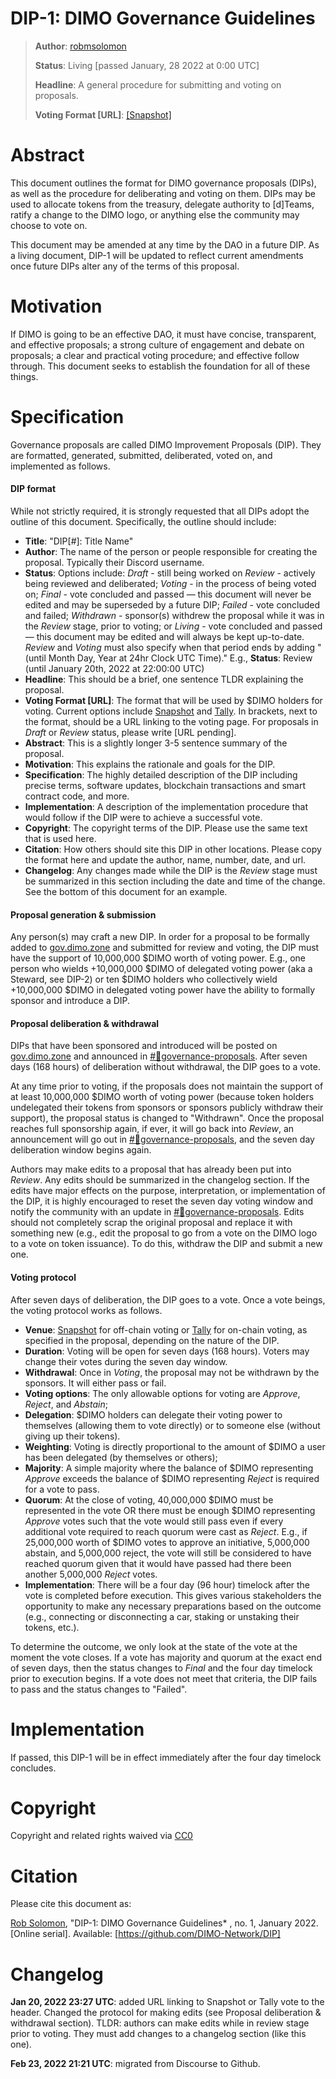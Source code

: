 # DIP-1: DIMO Governance Guidelines

> **Author**: [robmsolomon](https://twitter.com/robmsolomon)
> 
> **Status**: Living [passed January, 28 2022 at 0:00 UTC]
> 
> **Headline**: A general procedure for submitting and voting on proposals.
> 
> **Voting Format [URL]**: [[Snapshot]](https://snapshot.org/#/dimo.eth/proposal/0x096a7ee8ebc3bb90c5aab4afa516ab0700aa436c5f4f92c0a7d7fec24457646d)

# Abstract
This document outlines the format for DIMO governance proposals (DIPs), as well as the procedure for deliberating and voting on them. DIPs may be used to allocate tokens from the treasury, delegate authority to [d]Teams, ratify a change to the DIMO logo, or anything else the community may choose to vote on.

This document may be amended at any time by the DAO in a future DIP. As a living document, DIP-1 will be updated to reflect current amendments once future DIPs alter any of the terms of this proposal.

# Motivation
If DIMO is going to be an effective DAO, it must have concise, transparent, and effective proposals; a strong culture of engagement and debate on proposals; a clear and practical voting procedure; and effective follow through. This document seeks to establish the foundation for all of these things.

# Specification
Governance proposals are called DIMO Improvement Proposals (DIP). They are formatted, generated, submitted, deliberated, voted on, and implemented as follows.

#### DIP format 
While not strictly required, it is strongly requested that all DIPs adopt the outline of this document. Specifically, the outline should include:

- **Title**: "DIP[#]: Title Name"
- **Author**: The name of the person or people responsible for creating the proposal. Typically their Discord username.
- **Status**: Options include:
*Draft* - still being worked on
*Review* - actively being reviewed and deliberated;
*Voting* - in the process of being voted on;
*Final* - vote concluded and passed — this document will never be edited and may be superseded by a future DIP;
*Failed* - vote concluded and failed;
*Withdrawn* - sponsor(s) withdrew the proposal while it was in the *Review* stage, prior to voting; or 
*Living* - vote concluded and passed — this document may be edited and will always be kept up-to-date.
*Review* and *Voting* must also specify when that period ends by adding "(until Month Day, Year at 24hr Clock UTC Time)." E.g., **Status**: Review (until January 20th, 2022 at 22:00:00 UTC)
- **Headline**: This should be a brief, one sentence TLDR explaining the proposal.
- **Voting Format [URL]**: The format that will be used by $DIMO holders for voting. Current options include [Snapshot](https://snapshot.org/#/) and [Tally](https://www.withtally.com/). In brackets, next to the format, should be a URL linking to the voting page. For proposals in *Draft* or *Review* status, please write [URL pending].
- **Abstract**: This is a slightly longer 3-5 sentence summary of the proposal.
- **Motivation**: This explains the rationale and goals for the DIP.
- **Specification**: The highly detailed description of the DIP including precise terms, software updates, blockchain transactions and smart contract code, and more. 
- **Implementation**: A description of the implementation procedure that would follow if the DIP were to achieve a successful vote.
- **Copyright**: The copyright terms of the DIP. Please use the same text that is used here.
- **Citation**:  How others should site this DIP in other locations. Please copy the format here and update the author, name, number, date, and url.
- **Changelog**: Any changes made while the DIP is the *Review* stage must be summarized in this section including the date and time of the change. See the bottom of this document for an example.
 

#### Proposal generation & submission
Any person(s) may craft a new DIP. In order for a proposal to be formally added to [gov.dimo.zone](https://gov.dimo.zone/) and submitted for review and voting, the DIP must have the support of 10,000,000 $DIMO worth of voting power. E.g., one person who wields +10,000,000 $DIMO of delegated voting power (aka a Steward, see DIP-2) or ten $DIMO holders who collectively wield +10,000,000 $DIMO in delegated voting power have the ability to formally sponsor and introduce a DIP.

#### Proposal deliberation & withdrawal 
DIPs that have been sponsored and introduced will be posted on [gov.dimo.zone](https://gov.dimo.zone/) and announced in [#📝governance-proposals](https://dao.dimo.zone/). After seven days (168 hours) of deliberation without withdrawal, the DIP goes to a vote.

At any time prior to voting, if the proposals does not maintain the support of at least 10,000,000 $DIMO worth of voting power (because token holders undelegated their tokens from sponsors or sponsors publicly withdraw their support), the proposal status is changed to "Withdrawn". Once the proposal reaches full sponsorship again, if ever, it will go back into *Review*, an announcement will go out in [#📝governance-proposals](https://dao.dimo.zone/), and the seven day deliberation window begins again.

Authors may make edits to a proposal that has already been put into *Review*. Any edits should be summarized in the changelog section. If the edits have major effects on the purpose, interpretation, or implementation of the DIP, it is highly encouraged to reset the seven day voting window and notify the community with an update in [#📝governance-proposals](https://dao.dimo.zone/). Edits should not completely scrap the original proposal and replace it with something new (e.g., edit the proposal to go from a vote on the DIMO logo to a vote on token issuance). To do this, withdraw the DIP and submit a new one.

#### Voting protocol 
After seven days of deliberation, the DIP goes to a vote. Once a vote beings, the voting protocol works as follows.
- **Venue**: [Snapshot](https://snapshot.org/#/) for off-chain voting or [Tally](https://www.withtally.com/) for on-chain voting, as specified in the proposal, depending on the nature of the DIP.
- **Duration**: Voting will be open for seven days (168 hours). Voters may change their votes during the seven day window.
- **Withdrawal**: Once in *Voting*, the proposal may not be withdrawn by the sponsors. It will either pass or fail.
- **Voting options**: The only allowable options for voting are *Approve*, *Reject*, and *Abstain*;
- **Delegation**: $DIMO holders can delegate their voting power to themselves (allowing them to vote directly) or to someone else (without giving up their tokens).
- **Weighting**: Voting is directly proportional to the amount of $DIMO a user has been delegated (by themselves or others);
- **Majority**: A simple majority where the balance of $DIMO representing *Approve* exceeds the balance of $DIMO representing *Reject* is required for a vote to pass.
- **Quorum**: At the close of voting, 40,000,000 $DIMO must be represented in the vote OR there must be enough $DIMO representing *Approve* votes such that the vote would still pass even if every additional vote required to reach quorum were cast as *Reject*. E.g., if 25,000,000 worth of $DIMO votes to approve an initiative, 5,000,000 abstain, and 5,000,000 reject, the vote will still be considered to have reached quorum given that it would have passed had there been another 5,000,000 *Reject* votes.
- **Implementation**: There will be a four day (96 hour) timelock after the vote is completed before execution. This gives various stakeholders the opportunity to make any necessary preparations based on the outcome (e.g., connecting or disconnecting a car, staking or unstaking their tokens, etc.).

To determine the outcome, we only look at the state of the vote at the moment the vote closes. If a vote has majority and quorum at the exact end of seven days, then the status changes to *Final* and the four day timelock prior to execution begins. If a vote does not meet that criteria, the DIP fails to pass and the status changes to "Failed".

# Implementation
If passed, this DIP-1 will be in effect immediately after the four day timelock concludes.

# Copyright

Copyright and related rights waived via [CC0](https://creativecommons.org/publicdomain/zero/1.0)

# Citation

Please cite this document as:

[Rob Solomon](https://twitter.com/robmsolomon), "DIP-1: DIMO Governance Guidelines* , no. 1, January 2022. [Online serial]. Available: [https://github.com/DIMO-Network/DIP]

# Changelog
**Jan 20, 2022 23:27 UTC**: added URL linking to Snapshot or Tally vote to the header. Changed the protocol for making edits (see Proposal deliberation & withdrawal section). TLDR: authors can make edits while in review stage prior to voting. They must add changes to a changelog section (like this one).

**Feb 23, 2022 21:21 UTC**: migrated from Discourse to Github.
